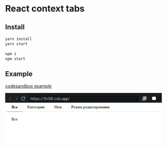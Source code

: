 # React context tabs

## Install

```
yarn install
yarn start

npm i
npm start
```

## Example

[codesandbox example](https://codesandbox.io/s/react-context-tabs-3v3i0)

![screenshot](https://github.com/Skolozub/React-context-tabs/blob/master/screenshot.jpg)
